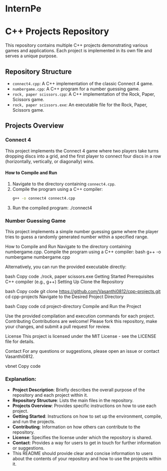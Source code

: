 # InternPe
# C++ Projects Repository

This repository contains multiple C++ projects demonstrating various games and applications. Each project is implemented in its own file and serves a unique purpose.

## Repository Structure

- `connect4.cpp`: A C++ implementation of the classic Connect 4 game.
- `numbergame.cpp`: A C++ program for a number guessing game.
- `rock, paper scissors.cpp`: A C++ implementation of the Rock, Paper, Scissors game.
- `rock, paper scissors.exe`: An executable file for the Rock, Paper, Scissors game.

## Projects Overview

### Connect 4
This project implements the Connect 4 game where two players take turns dropping discs into a grid, and the first player to connect four discs in a row (horizontally, vertically, or diagonally) wins.

#### How to Compile and Run
1. Navigate to the directory containing `connect4.cpp`.
2. Compile the program using a C++ compiler:
   ```bash
   g++ -o connect4 connect4.cpp
3. Run the compiled program:
   ./connect4
### Number Guessing Game
This project implements a simple number guessing game where the player tries to guess a randomly generated number within a specified range.

How to Compile and Run
Navigate to the directory containing numbergame.cpp.
Compile the program using a C++ compiler:
bash
g++ -o numbergame numbergame.cpp

Alternatively, you can run the provided executable directly:

bash
Copy code
./rock, paper scissors.exe
Getting Started
Prerequisites
C++ compiler (e.g., g++)
Setting Up
Clone the Repository

bash
Copy code
git clone https://github.com/Vasanthi0812/cpp-projects.git
cd cpp-projects
Navigate to the Desired Project Directory

bash
Copy code
cd project-directory
Compile and Run the Project

Use the provided compilation and execution commands for each project.
Contributing
Contributions are welcome! Please fork this repository, make your changes, and submit a pull request for review.

License
This project is licensed under the MIT License - see the LICENSE file for details.

Contact
For any questions or suggestions, please open an issue or contact Vasanthi0812.

vbnet
Copy code

### Explanation:

- **Project Description**: Briefly describes the overall purpose of the repository and each project within it.
- **Repository Structure**: Lists the main files in the repository.
- **Projects Overview**: Provides specific instructions on how to use each project.
- **Getting Started**: Instructions on how to set up the environment, compile, and run the projects.
- **Contributing**: Information on how others can contribute to the repository.
- **License**: Specifies the license under which the repository is shared.
- **Contact**: Provides a way for users to get in touch for further information or suggestions.
- This README should provide clear and concise information to users about the contents of your repository and how to use the projects within it.

